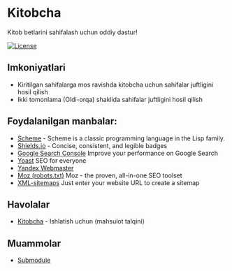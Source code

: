 # Kitobcha
Kitob betlarini sahifalash uchun oddiy dastur!

[![License](https://img.shields.io/badge/License-Apache%202.0-blue.svg)](https://github.com/Anvar-Avenger/kitobcha/blob/main/LICENSE)


## Imkoniyatlari
* Kiritilgan sahifalarga mos ravishda kitobcha uchun sahifalar juftligini hosil qilish
* Ikki tomonlama (Oldi-orqa) shaklida sahifalar juftligini hosil qilish

## Foydalanilgan manbalar:
* [Scheme](https://en.wikipedia.org/wiki/Schema.org) - Scheme is a classic programming language in the Lisp family.
* [Shields.io](https://shields.io/) - Concise, consistent, and legible badges
* [Google Search Console](https://search.google.com/search-console/about) Improve your performance on Google Search
* [Yoast](https://yoast.com/help/how-to-connect-your-website-to-yandex-webmaster-tools/) SEO for everyone
* [Yandex Webmaster](https://webmaster.yandex.com)
* [Moz (robots.txt)](https://moz.com/learn/seo/robotstxt) Moz - the proven, all-in-one SEO toolset
* [XML-sitemaps](https://www.xml-sitemaps.com/) Just enter your website URL to create a sitemap

## Havolalar
* [Kitobcha](https://kitobcha.joriy.uz/) - Ishlatish uchun (mahsulot talqini)


## Muammolar
- [Submodule](https://stackoverflow.com/questions/36554810/how-to-link-folder-from-a-git-repo-to-another-repo)